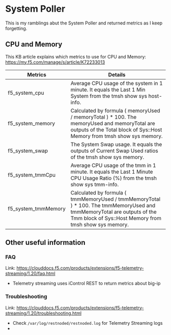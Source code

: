# System Poller

This is my ramblings abut the System Poller and returned metrics as I keep forgetting.


## CPU and Memory

This KB article explains which metrics to use for CPU and Memory: https://my.f5.com/manage/s/article/K72233013

| Metrics	| Details |
| ------------- | ---------------- |
| f5_system_cpu |	Average CPU usage of the system in 1 minute. It equals the Last 1 Min System from the tmsh show sys host-info. |
| f5_system_memory |	Calculated by formula ( memoryUsed / memoryTotal ) * 100. </n> The memoryUsed and memoryTotal are outputs of the Total block of Sys::Host Memory from tmsh show sys memory. |
| f5_system_swap |	The System Swap usage. It equals the outputs of  Current Swap Used ratios of the tmsh show sys memory. |
| f5_system_tmmCpu |	Average CPU usage of the tmm in 1 minute. It equals the  Last 1 Minute CPU Usage Ratio (%) from the tmsh show sys tmm-info. |
| f5_system_tmmMemory |	Calculated by formula ( tmmMemoryUsed / tmmMemoryTotal ) * 100. </n> The tmmMemoryUsed and tmmMemoryTotal are outputs of the Tmm block of Sys::Host Memory from tmsh show sys memory. |


## Other useful information

### FAQ

Link: https://clouddocs.f5.com/products/extensions/f5-telemetry-streaming/1.20/faq.html

* Telemetry streaming uses iControl REST to return metrics about big-ip

### Troubleshooting

Link: https://clouddocs.f5.com/products/extensions/f5-telemetry-streaming/1.20/troubleshooting.html

* Check `/var/log/restnoded/restnoded.log` for Telemetry Streaming logs
* 
